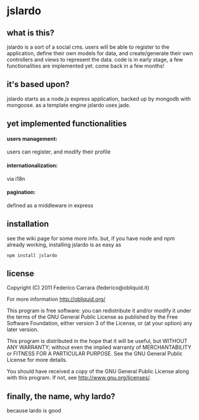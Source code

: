 <h1>jslardo</h1>

<h2>what is this?</h2>
jslardo is a sort of a social cms. users will be able to register to the application, define their own models for data, and create/generate their own controllers and views to represent the data.
code is in early stage, a few functionalities are implemented yet. come back in a few months!

<h2>it's based upon?</h2>
jslardo starts as a node.js express application, backed up by mongodb with mongoose.
as a template engine jslardo uses jade.

<h2>yet implemented functionalities</h2>
<h4>users management:</h4>
users can register, and modify their profile
<br/>
<h4>internationalization:</h4>
via i18n
<br/>
<h4>pagination:</h4>
defined as a middleware in express
<br/>

<h2>installation</h2>
see the wiki page for some more info. but, if you have node and npm already working, installing jslardo is as easy as
<pre><code>npm install jslardo</code></pre>

<h2>license</h2>
Copyright (C) 2011 Federico Carrara (federico@obliquid.it)

For more information http://obliquid.org/

This program is free software: you can redistribute it and/or modify
it under the terms of the GNU General Public License as published by
the Free Software Foundation, either version 3 of the License, or
(at your option) any later version.

This program is distributed in the hope that it will be useful,
but WITHOUT ANY WARRANTY; without even the implied warranty of
MERCHANTABILITY or FITNESS FOR A PARTICULAR PURPOSE.  See the
GNU General Public License for more details.

You should have received a copy of the GNU General Public License
along with this program.  If not, see <http://www.gnu.org/licenses/>.





<h2>finally, the name, why lardo?</h2>
because lardo is good
